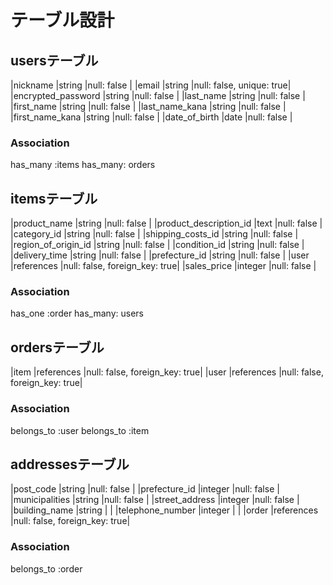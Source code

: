 # テーブル設計

## usersテーブル


|nickname              |string       |null: false              |
|email                 |string       |null: false, unique: true|
|encrypted_password    |string       |null: false              |
|last_name             |string       |null: false              |
|first_name            |string       |null: false              |
|last_name_kana        |string       |null: false              |
|first_name_kana       |string       |null: false              |
|date_of_birth         |date         |null: false              |



### Association
has_many :items
has_many: orders

## itemsテーブル


|product_name             |string       |null: false                   |
|product_description_id   |text         |null: false                   |
|category_id              |string       |null: false                   |
|shipping_costs_id        |string       |null: false                   |
|region_of_origin_id      |string       |null: false                   |
|condition_id             |string       |null: false                   |
|delivery_time            |string       |null: false                   |
|prefecture_id            |string       |null: false                   |
|user                     |references   |null: false, foreign_key: true|
|sales_price              |integer      |null: false                   |




### Association
has_one :order
has_many: users

## ordersテーブル
|item                  |references   |null: false, foreign_key: true|
|user                  |references   |null: false, foreign_key: true|

### Association
belongs_to :user
belongs_to :item

## addressesテーブル


|post_code             |string       |null: false                   |
|prefecture_id         |integer      |null: false                   |
|municipalities        |string       |null: false                   |
|street_address        |integer      |null: false                   |
|building_name         |string       |                              |
|telephone_number      |integer      |                              |
|order                 |references   |null: false, foreign_key: true|


### Association
belongs_to :order